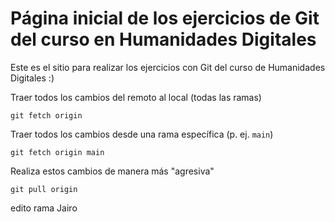 # Página inicial de los ejercicios de Git del curso en Humanidades Digitales

Este es el sitio para realizar los ejercicios con Git del curso de Humanidades Digitales :)


Traer todos los cambios del remoto al local (todas las ramas)
```git
git fetch origin
```


Traer todos los cambios desde una rama específica (p. ej. `main`)
```git
git fetch origin main
 ```

Realiza estos cambios de manera más "agresiva"
```git
git pull origin
```

edito rama Jairo